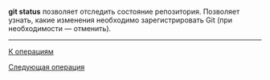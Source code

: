 **git status** позволяет отследить состояние репозитория. Позволяет узнать, какие изменения необходимо зарегистрировать Git (при необходимости — отменить).

---
[К операциям](./operations-git/Git-operations)

 [Следующая операция](./operations-git/gitignore.md)